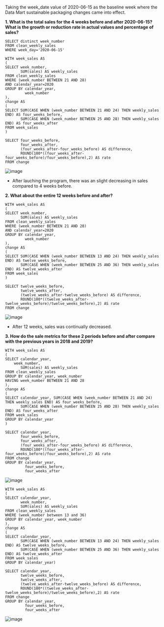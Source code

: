 Taking the week_date value of 2020-06-15 as the baseline week where the Data Mart sustainable packaging changes came into effect.

__1. What is the total sales for the 4 weeks before and after 2020-06-15? What is the growth or reduction rate in actual values and percentage of sales?__
```
SELECT distinct week_number
FROM clean_weekly_sales                 
WHERE week_day='2020-06-15'    

WITH week_sales AS 
(
SELECT week_number, 
       SUM(sales) AS weekly_sales
FROM clean_weekly_sales                                    
WHERE (week_number BETWEEN 21 AND 28)
AND calendar_year=2020
GROUP BY calendar_year,
         week_number                                   
),                                  
change AS
(                                  
SELECT SUM(CASE WHEN (week_number BETWEEN 21 AND 24) THEN weekly_sales END) AS four_weeks_before, 
       SUM(CASE WHEN (week_number BETWEEN 25 AND 28) THEN weekly_sales END) AS four_weeks_after 
FROM week_sales
)                 
                                  
SELECT four_weeks_before, 
       four_weeks_after, 
       (four_weeks_after-four_weeks_before) AS difference,
       ROUND(100*((four_weeks_after-four_weeks_before)/four_weeks_before),2) AS rate
FROM change     
```
![image](https://user-images.githubusercontent.com/89729029/136660748-74ecb214-e012-4734-ac19-7918ac0ecbf0.png)

- After lauching the program, there was an slight decreasing in sales compared to 4 weeks before.

__2. What about the entire 12 weeks before and after?__
```
WITH week_sales AS 
(
SELECT week_number, 
       SUM(sales) AS weekly_sales
FROM clean_weekly_sales                                    
WHERE (week_number BETWEEN 21 AND 28)
AND calendar_year=2020
GROUP BY calendar_year,
         week_number 
),                                  
change AS
(                                  
SELECT SUM(CASE WHEN (week_number BETWEEN 13 AND 24) THEN weekly_sales END) AS twelve_weeks_before, 
       SUM(CASE WHEN (week_number BETWEEN 25 AND 36) THEN weekly_sales END) AS twelve_weeks_after 
FROM week_sales
)                 
                                  
SELECT twelve_weeks_before, 
       twelve_weeks_after, 
       (twelve_weeks_after-twelve_weeks_before) AS difference,
       ROUND(100*((twelve_weeks_after-twelve_weeks_before)/twelve_weeks_before),2) AS rate
FROM change                                    
```
![image](https://user-images.githubusercontent.com/89729029/136660823-84012ea8-9f33-4b5e-bb3b-8b1bed4b61a0.png)
- After 12 weeks, sales was continually decreased. 

__3. How do the sale metrics for these 2 periods before and after compare with the previous years in 2018 and 2019?__
```
WITH week_sales AS 
(
SELECT calendar_year,
  	week_number, 
       SUM(sales) AS weekly_sales
FROM clean_weekly_sales                                    
GROUP BY calendar_year, week_number                                   
HAVING week_number BETWEEN 21 AND 28
),                                  
change AS
(                                  
SELECT calendar_year, SUM(CASE WHEN (week_number BETWEEN 21 AND 24) THEN weekly_sales END) AS four_weeks_before, 
       SUM(CASE WHEN (week_number BETWEEN 25 AND 28) THEN weekly_sales END) AS four_weeks_after 
FROM week_sales
GROUP BY calendar_year
)                 
                                  
SELECT calendar_year,
       four_weeks_before, 
       four_weeks_after, 
       (four_weeks_after-four_weeks_before) AS difference,
       ROUND(100*((four_weeks_after-four_weeks_before)/four_weeks_before),2) AS rate
FROM change
GROUP BY calendar_year, 
         four_weeks_before, 
         four_weeks_after
```
![image](https://user-images.githubusercontent.com/89729029/136660620-126e3cc2-56e8-4cb6-93b3-5bdf0f639dc7.png)

```
WITH week_sales AS 
(
SELECT calendar_year,
  	   week_number, 
       SUM(sales) AS weekly_sales
FROM clean_weekly_sales                                    
WHERE (week_number between 13 and 36)
GROUP BY calendar_year, week_number                                   
),                                  
change AS
(                                  
SELECT calendar_year,
  	   SUM(CASE WHEN (week_number BETWEEN 13 AND 24) THEN weekly_sales END) AS twelve_weeks_before, 
       SUM(CASE WHEN (week_number BETWEEN 25 AND 36) THEN weekly_sales END) AS twelve_weeks_after 
FROM week_sales
GROUP BY calendar_year)                 
                                  
SELECT calendar_year,
       twelve_weeks_before, 
       twelve_weeks_after, 
       (twelve_weeks_after-twelve_weeks_before) AS difference,
       ROUND(100*((twelve_weeks_after-twelve_weeks_before)/twelve_weeks_before),2) AS rate
FROM change
GROUP BY calendar_year, 
         four_weeks_before, 
         four_weeks_after
```
![image](https://user-images.githubusercontent.com/89729029/136660956-bf9aa188-ffe0-476b-8277-a80930a02984.png)

